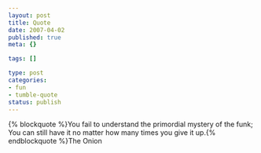 ```yaml
--- 
layout: post
title: Quote
date: 2007-04-02
published: true
meta: {}

tags: []

type: post
categories: 
- fun
- tumble-quote
status: publish
---
```

{% blockquote %}You fail to understand the primordial mystery of the funk; You can still have it no matter how many times you give it up.{% endblockquote %}The Onion
